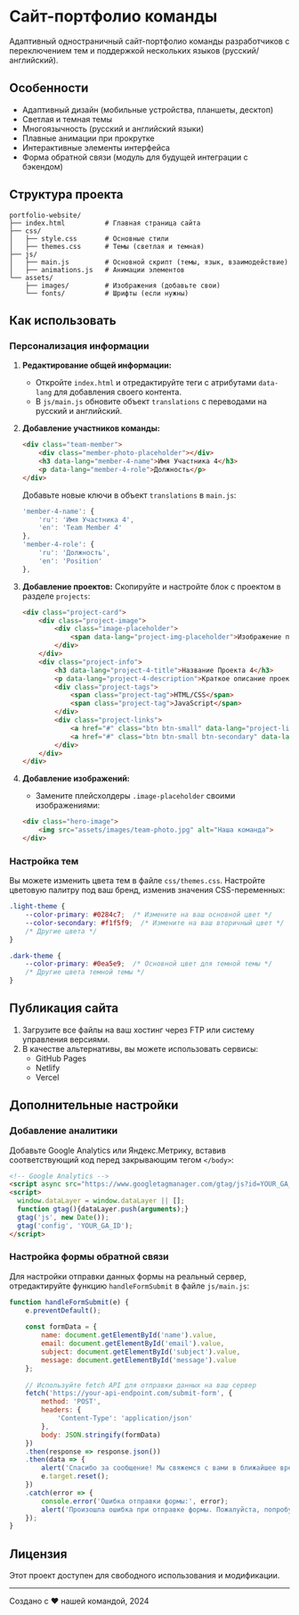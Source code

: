 # Сайт-портфолио команды

Адаптивный одностраничный сайт-портфолио команды разработчиков с переключением тем и поддержкой нескольких языков (русский/английский).

## Особенности

- Адаптивный дизайн (мобильные устройства, планшеты, десктоп)
- Светлая и темная темы
- Многоязычность (русский и английский языки)
- Плавные анимации при прокрутке
- Интерактивные элементы интерфейса
- Форма обратной связи (модуль для будущей интеграции с бэкендом)

## Структура проекта

```
portfolio-website/
├── index.html          # Главная страница сайта
├── css/
│   ├── style.css       # Основные стили
│   ├── themes.css      # Темы (светлая и темная)
├── js/
│   ├── main.js         # Основной скрипт (темы, язык, взаимодействие)
│   ├── animations.js   # Анимации элементов
└── assets/
    ├── images/         # Изображения (добавьте свои)
    └── fonts/          # Шрифты (если нужны)
```

## Как использовать

### Персонализация информации

1. **Редактирование общей информации:**
   - Откройте `index.html` и отредактируйте теги с атрибутами `data-lang` для добавления своего контента.
   - В `js/main.js` обновите объект `translations` с переводами на русский и английский.

2. **Добавление участников команды:**
   ```html
   <div class="team-member">
       <div class="member-photo-placeholder"></div>
       <h3 data-lang="member-4-name">Имя Участника 4</h3>
       <p data-lang="member-4-role">Должность</p>
   </div>
   ```
   Добавьте новые ключи в объект `translations` в `main.js`:
   ```javascript
   'member-4-name': {
       'ru': 'Имя Участника 4',
       'en': 'Team Member 4'
   },
   'member-4-role': {
       'ru': 'Должность',
       'en': 'Position'
   },
   ```

3. **Добавление проектов:**
   Скопируйте и настройте блок с проектом в разделе `projects`:
   ```html
   <div class="project-card">
       <div class="project-image">
           <div class="image-placeholder">
               <span data-lang="project-img-placeholder">Изображение проекта</span>
           </div>
       </div>
       <div class="project-info">
           <h3 data-lang="project-4-title">Название Проекта 4</h3>
           <p data-lang="project-4-description">Краткое описание проекта.</p>
           <div class="project-tags">
               <span class="project-tag">HTML/CSS</span>
               <span class="project-tag">JavaScript</span>
           </div>
           <div class="project-links">
               <a href="#" class="btn btn-small" data-lang="project-live-link">Сайт</a>
               <a href="#" class="btn btn-small btn-secondary" data-lang="project-code-link">Код</a>
           </div>
       </div>
   </div>
   ```

4. **Добавление изображений:**
   - Замените плейсхолдеры `.image-placeholder` своими изображениями:
   ```html
   <div class="hero-image">
       <img src="assets/images/team-photo.jpg" alt="Наша команда">
   </div>
   ```

### Настройка тем

Вы можете изменить цвета тем в файле `css/themes.css`. Настройте цветовую палитру под ваш бренд, изменив значения CSS-переменных:

```css
.light-theme {
    --color-primary: #0284c7;  /* Измените на ваш основной цвет */
    --color-secondary: #f1f5f9;  /* Измените на ваш вторичный цвет */
    /* Другие цвета */
}

.dark-theme {
    --color-primary: #0ea5e9;  /* Основной цвет для темной темы */
    /* Другие цвета темной темы */
}
```

## Публикация сайта

1. Загрузите все файлы на ваш хостинг через FTP или систему управления версиями.
2. В качестве альтернативы, вы можете использовать сервисы:
   - GitHub Pages
   - Netlify
   - Vercel

## Дополнительные настройки

### Добавление аналитики

Добавьте Google Analytics или Яндекс.Метрику, вставив соответствующий код перед закрывающим тегом `</body>`:

```html
<!-- Google Analytics -->
<script async src="https://www.googletagmanager.com/gtag/js?id=YOUR_GA_ID"></script>
<script>
  window.dataLayer = window.dataLayer || [];
  function gtag(){dataLayer.push(arguments);}
  gtag('js', new Date());
  gtag('config', 'YOUR_GA_ID');
</script>
```

### Настройка формы обратной связи

Для настройки отправки данных формы на реальный сервер, отредактируйте функцию `handleFormSubmit` в файле `js/main.js`:

```javascript
function handleFormSubmit(e) {
    e.preventDefault();
    
    const formData = {
        name: document.getElementById('name').value,
        email: document.getElementById('email').value,
        subject: document.getElementById('subject').value,
        message: document.getElementById('message').value
    };
    
    // Используйте fetch API для отправки данных на ваш сервер
    fetch('https://your-api-endpoint.com/submit-form', {
        method: 'POST',
        headers: {
            'Content-Type': 'application/json'
        },
        body: JSON.stringify(formData)
    })
    .then(response => response.json())
    .then(data => {
        alert('Спасибо за сообщение! Мы свяжемся с вами в ближайшее время.');
        e.target.reset();
    })
    .catch(error => {
        console.error('Ошибка отправки формы:', error);
        alert('Произошла ошибка при отправке формы. Пожалуйста, попробуйте снова позже.');
    });
}
```

## Лицензия

Этот проект доступен для свободного использования и модификации.

---

Создано с ❤️ нашей командой, 2024 
